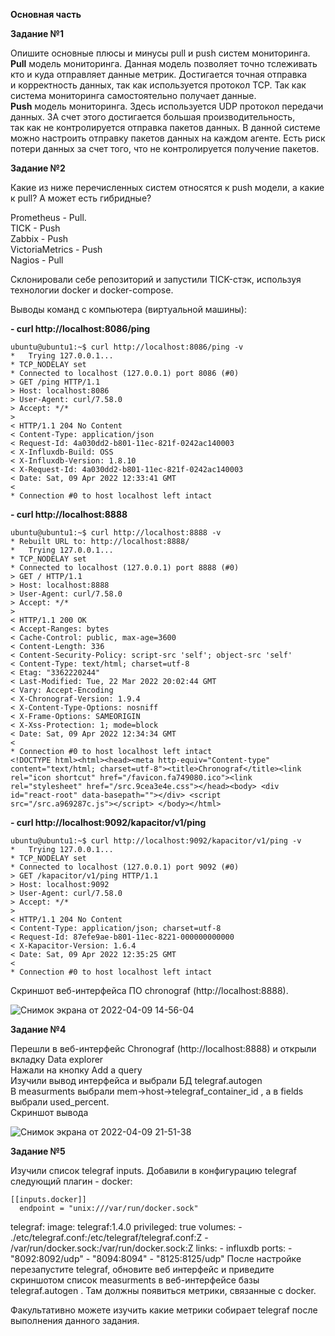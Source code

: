 **Основная часть**     
    
    
**Задание №1**    
   
Опишите основные плюсы и минусы pull и push систем мониторинга.   
**Pull** модель мониторинга. Данная модель позволяет точно тслеживать кто и куда отправляет данные метрик. Достигается точная отправка   
и корректность данных, так как используется протокол TCP. Так как система мониторинга самостоятельно получает данные.   
**Push** модель мониторинга. Здесь используется UDP протокол передачи данных. ЗА счет этого достигается большая производительность,    
так как не контролируется отправка пакетов данных. В данной системе можно настроить отправку пакетов данных на каждом агенте. Есть риск потери данных за счет того, что не контролируется получение пакетов.    
    
**Задание №2**    
   
Какие из ниже перечисленных систем относятся к push модели, а какие к pull? А может есть гибридные?   

Prometheus - Pull.   
TICK - Push   
Zabbix - Push   
VictoriaMetrics - Push   
Nagios - Pull   

Склонировали себе репозиторий и запустили TICK-стэк, используя технологии docker и docker-compose.

Выводы команд с компьютера (виртуальной машины):    

**- curl http://localhost:8086/ping**    
```
ubuntu@ubuntu1:~$ curl http://localhost:8086/ping -v
*   Trying 127.0.0.1...
* TCP_NODELAY set
* Connected to localhost (127.0.0.1) port 8086 (#0)
> GET /ping HTTP/1.1
> Host: localhost:8086
> User-Agent: curl/7.58.0
> Accept: */*
> 
< HTTP/1.1 204 No Content
< Content-Type: application/json
< Request-Id: 4a030dd2-b801-11ec-821f-0242ac140003
< X-Influxdb-Build: OSS
< X-Influxdb-Version: 1.8.10
< X-Request-Id: 4a030dd2-b801-11ec-821f-0242ac140003
< Date: Sat, 09 Apr 2022 12:33:41 GMT
< 
* Connection #0 to host localhost left intact
```
    
**- curl http://localhost:8888**   
```
ubuntu@ubuntu1:~$ curl http://localhost:8888 -v
* Rebuilt URL to: http://localhost:8888/
*   Trying 127.0.0.1...
* TCP_NODELAY set
* Connected to localhost (127.0.0.1) port 8888 (#0)
> GET / HTTP/1.1
> Host: localhost:8888
> User-Agent: curl/7.58.0
> Accept: */*
> 
< HTTP/1.1 200 OK
< Accept-Ranges: bytes
< Cache-Control: public, max-age=3600
< Content-Length: 336
< Content-Security-Policy: script-src 'self'; object-src 'self'
< Content-Type: text/html; charset=utf-8
< Etag: "3362220244"
< Last-Modified: Tue, 22 Mar 2022 20:02:44 GMT
< Vary: Accept-Encoding
< X-Chronograf-Version: 1.9.4
< X-Content-Type-Options: nosniff
< X-Frame-Options: SAMEORIGIN
< X-Xss-Protection: 1; mode=block
< Date: Sat, 09 Apr 2022 12:34:34 GMT
< 
* Connection #0 to host localhost left intact
<!DOCTYPE html><html><head><meta http-equiv="Content-type" content="text/html; charset=utf-8"><title>Chronograf</title><link rel="icon shortcut" href="/favicon.fa749080.ico"><link rel="stylesheet" href="/src.9cea3e4e.css"></head><body> <div id="react-root" data-basepath=""></div> <script src="/src.a969287c.js"></script> </body></html>
```
    
    
**- curl http://localhost:9092/kapacitor/v1/ping**   
```
ubuntu@ubuntu1:~$ curl http://localhost:9092/kapacitor/v1/ping -v
*   Trying 127.0.0.1...
* TCP_NODELAY set
* Connected to localhost (127.0.0.1) port 9092 (#0)
> GET /kapacitor/v1/ping HTTP/1.1
> Host: localhost:9092
> User-Agent: curl/7.58.0
> Accept: */*
> 
< HTTP/1.1 204 No Content
< Content-Type: application/json; charset=utf-8
< Request-Id: 87efe9ae-b801-11ec-8221-000000000000
< X-Kapacitor-Version: 1.6.4
< Date: Sat, 09 Apr 2022 12:35:25 GMT
< 
* Connection #0 to host localhost left intact
```
    
    
Cкриншот веб-интерфейса ПО chronograf (http://localhost:8888).   
    
![Снимок экрана от 2022-04-09 14-56-04](https://user-images.githubusercontent.com/87299405/162574410-ab80fd14-578f-438d-a638-eb90457b460d.png)    

**Задание №4**   
    
Перешли в веб-интерфейс Chronograf (http://localhost:8888) и открыли вкладку Data explorer    
Нажали на кнопку Add a query    
Изучили вывод интерфейса и выбрали БД telegraf.autogen   
В measurments выбрали mem->host->telegraf_container_id , а в fields выбрали used_percent.    
Скриншот вывода    
   
![Снимок экрана от 2022-04-09 21-51-38](https://user-images.githubusercontent.com/87299405/162585768-eb5df8ff-a008-44b6-8823-1a787ec04c44.png)   
  
**Задание №5**   
    
Изучили список telegraf inputs. Добавили в конфигурацию telegraf следующий плагин - docker:
```
[[inputs.docker]]    
  endpoint = "unix:///var/run/docker.sock"
```   
    
  telegraf:
    image: telegraf:1.4.0
    privileged: true
    volumes:
      - ./etc/telegraf.conf:/etc/telegraf/telegraf.conf:Z
      - /var/run/docker.sock:/var/run/docker.sock:Z
    links:
      - influxdb
    ports:
      - "8092:8092/udp"
      - "8094:8094"
      - "8125:8125/udp"
После настройке перезапустите telegraf, обновите веб интерфейс и приведите скриншотом список measurments в веб-интерфейсе базы telegraf.autogen . Там должны появиться метрики, связанные с docker.

Факультативно можете изучить какие метрики собирает telegraf после выполнения данного задания.
